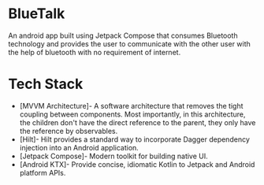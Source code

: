 # BlueTalk
An android app built using Jetpack Compose that consumes Bluetooth technology and provides the user to communicate with the other user with the help of bluetooth with no requirement of internet.

# Tech Stack
- [MVVM Architecture]- A software architecture that removes the tight coupling between components. Most importantly, in this architecture, the children don't have the direct reference to the parent, they only have the reference by observables.
- [Hilt]- Hilt provides a standard way to incorporate Dagger dependency injection into an Android application.
- [Jetpack Compose]- Modern toolkit for building native UI.
- [Android KTX]- Provide concise, idiomatic Kotlin to Jetpack and Android platform APIs.
